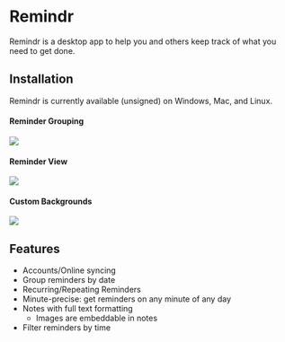 # Remindr

Remindr is a desktop app to help you and others keep track of what you need to get done.

## Installation

Remindr is currently available (unsigned) on Windows, Mac, and Linux.

#### Reminder Grouping
![](https://i.imgur.com/Y3mY2lp.png)

#### Reminder View
![](https://i.imgur.com/TxbKzjO.png)

#### Custom Backgrounds
![](https://i.imgur.com/Y3q9Isq.png)

## Features

- Accounts/Online syncing
- Group reminders by date
- Recurring/Repeating Reminders
- Minute-precise: get reminders on any minute of any day
- Notes with full text formatting
  - Images are embeddable in notes
- Filter reminders by time
